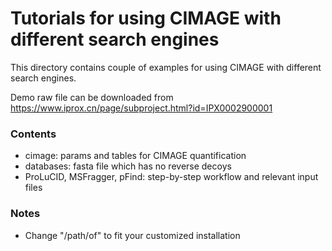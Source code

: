 # Tutorials for using CIMAGE with different search engines

This directory contains couple of examples for using CIMAGE with different search engines.

Demo raw file can be downloaded from https://www.iprox.cn/page/subproject.html?id=IPX0002900001



### Contents

- cimage: params and tables for CIMAGE quantification
- databases: fasta file which has no reverse decoys
- ProLuCID, MSFragger, pFind: step-by-step workflow and relevant input files

### Notes

- Change "/path/of" to fit your customized installation

